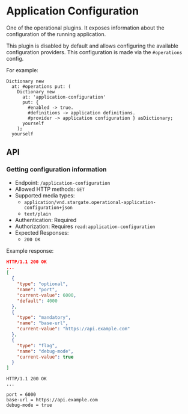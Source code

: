 # Application Configuration

One of the operational plugins. It exposes information about the configuration
of the running application.

This plugin is disabled by default and allows configuring the available
configuration providers. This configuration is made via the `#operations` config.

For example:

```smalltalk
Dictionary new
  at: #operations put: (
    Dictionary new
      at: 'application-configuration'
      put: {
        #enabled -> true. 
        #definitions -> application definitions. 
        #provider -> application configuration } asDictionary;
      yourself
    );
  yourself
```

## API

### Getting configuration information

- Endpoint: `/application-configuration`
- Allowed HTTP methods: `GET`
- Supported media types:
  - `application/vnd.stargate.operational-application-configuration+json`
  - `text/plain`
- Authentication: Required
- Authorization: Requires `read:application-configuration`
- Expected Responses:
  - `200 OK`

Example response:

```json
HTTP/1.1 200 OK
...
[
  {
    "type": "optional",
    "name": "port",
    "current-value": 6000,
    "default": 4000
  },
  {
    "type": "mandatory",
    "name": "base-url",
    "current-value": "https://api.example.com"
  },
  {
    "type": "flag",
    "name": "debug-mode",
    "current-value": true
  }
]
```

```http
HTTP/1.1 200 OK
...

port = 6000
base-url = https://api.example.com
debug-mode = true
```
